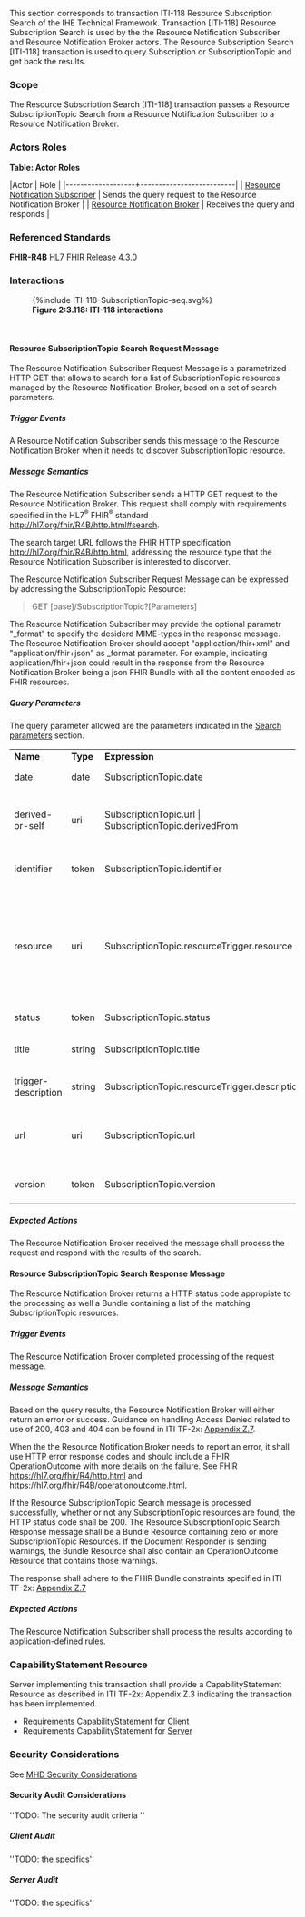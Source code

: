 This section corresponds to transaction ITI-118 Resource Subscription Search of the IHE Technical Framework. Transaction [ITI-118] Resource Subscription Search is used by the the Resource Notification Subscriber and Resource Notification Broker actors. The Resource Subscription Search [ITI-118] transaction is used to query Subscription or SubscriptionTopic and get back the results.

### Scope

The Resource Subscription Search [ITI-118] transaction passes a Resource SubscriptionTopic Search from a Resource Notification Subscriber to a Resource Notification Broker.

### Actors Roles

**Table: Actor Roles**

|Actor | Role |
|-------------------+--------------------------|
| [Resource Notification Subscriber](volume-1.html#subscriber)     | Sends the query request to the Resource Notification Broker |
| [Resource Notification Broker](volume-1.html#broker) | Receives the query and responds |

### Referenced Standards

**FHIR-R4B** [HL7 FHIR Release 4.3.0](https://www.hl7.org/FHIR/R4B)

### Interactions

<figure>
{%include ITI-118-SubscriptionTopic-seq.svg%}
<figcaption><b>Figure 2:3.118: ITI-118 interactions</b></figcaption>
</figure>
<br clear="all">

#### Resource SubscriptionTopic Search Request Message
The Resource Notification Subscriber Request Message is a parametrized HTTP GET that allows to search for a list of SubscriptionTopic resources managed by the Resource Notification Broker, based on a set of search parameters.

##### Trigger Events

A Resource Notification Subscriber sends this message to the Resource Notification Broker when it needs to discover SubscriptionTopic resource.  

##### Message Semantics

The Resource Notification Subscriber sends a HTTP GET request to the Resource Notification Broker. This request shall comply with requirements specified in the HL7<sup>®</sup>
FHIR<sup>®</sup> standard <http://hl7.org/fhir/R4B/http.html#search>.

The search target URL follows the FHIR HTTP specification <http://hl7.org/fhir/R4B/http.html>, addressing the resource type that the Resource Notification Subscriber is interested to discorver. 

The Resource Notification Subscriber Request Message can be expressed by addressing the  SubscriptionTopic Resource:

> GET \[base\]/SubscriptionTopic?\[Parameters\]

The Resource Notification Subscriber may provide the optional parametr "_format" to specify the desiderd MIME-types in the response message. The Resource Notification Broker should accept "application/fhir+xml" and "application/fhir+json" as _format parameter.  For example, indicating application/fhir+json could result in the response from the Resource Notification Broker being a json FHIR Bundle with all the content encoded as FHIR resources.

##### Query Parameters
The query parameter allowed are the parameters indicated in the [Search parameters](http://hl7.org/fhir/R4B/subscriptionTopic.html#search) section.  

<table class="list">
   <tbody>
      <tr>
         <td>
            <b>Name</b>
         </td>
         <td>
            <b>Type</b>
         </td>
         <td>
            <b>Expression</b>
         </td>
         <td>
            <b>Description</b>
         </td>
      </tr>
      <tr>
         <td>date</td>
         <td>
            <a>date</a>
         </td>
         <td>SubscriptionTopic.date</td>
         <td>Date status first applied</td>
      </tr>
      <tr>
         <td>derived-or-self</td>
         <td>
            <a>uri</a>
         </td>
         <td>SubscriptionTopic.url | SubscriptionTopic.derivedFrom</td>
         <td>A server defined search that matches either the url or derivedFrom</td>
      </tr>
      <tr>
         <td>identifier</td>
         <td>
            <a>token</a>
         </td>
         <td>SubscriptionTopic.identifier</td>
         <td>Business Identifier for SubscriptionTopic</td>
      </tr>
      <tr>
         <td>resource</td>
         <td>
            <a>uri</a>
         </td>
         <td>SubscriptionTopic.resourceTrigger.resource</td>
         <td>Allowed Data type or Resource (reference to definition) for this definition,
            searches resourceTrigger, eventTrigger, and notificationShape for matches.
         </td>
      </tr>
      <tr>
         <td>status</td>
         <td>
            <a>token</a>
         </td>
         <td>SubscriptionTopic.status</td>
         <td>draft | active | retired | unknown</td>
      </tr>
      <tr>
         <td>title</td>
         <td>
            <a>string</a>
         </td>
         <td>SubscriptionTopic.title</td>
         <td>Name for this SubscriptionTopic (Human friendly)</td>
      </tr>
      <tr>
         <td>trigger-description</td>
         <td>
            <a>string</a>
         </td>
         <td>SubscriptionTopic.resourceTrigger.description</td>
         <td>Text representation of the trigger</td>
      </tr>
      <tr>
         <td>url</td>
         <td>
            <a>uri</a>
         </td>
         <td>SubscriptionTopic.url</td>
         <td>Logical canonical URL to reference this SubscriptionTopic (globally unique)</td>
      </tr>
      <tr>
         <td>version</td>
         <td>
            <a>token</a>
         </td>
         <td>SubscriptionTopic.version</td>
         <td>Business version of the SubscriptionTopic</td>
      </tr>
   </tbody>
</table>

##### Expected Actions

The Resource Notification Broker received the message shall process the request and respond with the results of the search.

#### Resource SubscriptionTopic Search Response Message
The Resource Notification Broker returns a HTTP status code appropiate to the processing as well a Bundle containing a list of the matching SubscriptionTopic resources.

##### Trigger Events

The Resource Notification Broker completed processing of the request message.

##### Message Semantics

Based on the query results, the Resource Notification Broker will either return an error or success. Guidance on handling Access Denied related to use of 200, 403 and 404 can be found in ITI TF-2x: [Appendix Z.7](https://profiles.ihe.net/ITI/TF/Volume2/ch-Z.html#z.7-guidance-on-access-denied-results).

When the the Resource Notification Broker needs to report an error, it shall use HTTP error response codes and should include a FHIR OperationOutcome with more details on the failure. See FHIR https://hl7.org/fhir/R4/http.html and https://hl7.org/fhir/R4B/operationoutcome.html.

If the Resource SubscriptionTopic Search message is processed successfully, whether or not any SubscriptionTopic resources are found, the HTTP status code shall be 200. The Resource SubscriptionTopic Search Response message shall be a Bundle Resource containing zero or more SubscriptionTopic Resources. If the Document Responder is sending warnings, the Bundle Resource shall also contain an OperationOutcome Resource that contains those warnings.

The response shall adhere to the FHIR Bundle constraints specified in ITI TF-2x: [Appendix Z.7](https://profiles.ihe.net/ITI/TF/Volume2/ch-Z.html#z.1-resource-bundles)

##### Expected Actions

The Resource Notification Subscriber shall process the results according to application-defined rules.

### CapabilityStatement Resource

Server implementing this transaction shall provide a CapabilityStatement Resource as described in ITI TF-2x: Appendix Z.3 indicating the transaction has been implemented. 
* Requirements CapabilityStatement for [Client](CapabilityStatement-IHE.ToDo.client.html)
* Requirements CapabilityStatement for [Server](CapabilityStatement-IHE.ToDo.server.html)

### Security Considerations

See [MHD Security Considerations](volume-1.html#security-considerations)

#### Security Audit Considerations

''TODO: The security audit criteria ''

##### Client Audit 

''TODO: the specifics''

##### Server Audit 

''TODO: the specifics''
